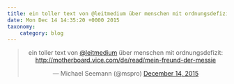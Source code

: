 ```yaml
---
title: ein toller text von @leitmedium über menschen mit ordnungsdefizit: http://motherboard.vice.com/de/read/mein-freund-der-messie
date: Mon Dec 14 14:35:20 +0000 2015
taxonomy:
    category: blog
---
```

<blockquote class="twitter-tweet" align="center" width="350"><p lang="de" dir="ltr">ein toller text von <a href="https://twitter.com/leitmedium">@leitmedium</a> über menschen mit ordnungsdefizit: <a href="http://motherboard.vice.com/de/read/mein-freund-der-messie">http://motherboard.vice.com/de/read/mein-freund-der-messie</a></p>&mdash; Michael Seemann (@mspro) <a href="https://twitter.com/mspro/status/676405551073509376">December 14, 2015</a></blockquote>
